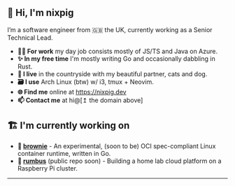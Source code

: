 ## 🐽 Hi, I'm nixpig

I’m a software engineer from 🇬🇧 the UK, currently working as a Senior Technical Lead.

- **👨‍💻 For work** my day job consists mostly of JS/TS and Java on Azure.
- **✨ In my free time** I'm mostly writing Go and occasionally dabbling in Rust. 
- **🏡 I live** in the countryside with my beautiful partner, cats and dog.
- **🗃️ I use** Arch Linux (btw) w/ i3, tmux + Neovim.
- **🌐 Find me** online at https://nixpig.dev
- **📫 Contact me** at hi@[↥ the domain above]

## 🏗️ I'm currently working on
- **🍪 [brownie](https://github.com/nixpig/brownie)** - An experimental, (soon to be) OCI spec-compliant Linux container runtime, written in Go.
- **🍓 [rumbus](https://github.com/nixpig/rumbus)** (public repo soon) - Building a home lab cloud platform on a Raspberry Pi cluster.

--- 

